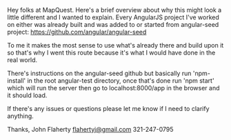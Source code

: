 Hey folks at MapQuest.  Here's a brief overview about why this might look a
little different and I wanted to explain.  Every AngularJS project I've worked
on either was already built and was added to or started from angular-seed
project: https://github.com/angular/angular-seed

To me it makes the most sense to use what's already there and build upon it
so that's why I went this route because it's what I would have done in the real
world.

There's instructions on the angular-seed github but basically run 'npm-install'
in the root angular-test directory, once that's done run 'npm start' which will
run the server then go to localhost:8000/app in the browser and it should load.

If there's any issues or questions please let me know if I need to clarify
anything.

Thanks,
John Flaherty
flahertyj@gmail.com
321-247-0795
